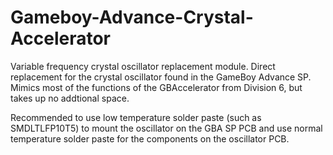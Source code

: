 # Gameboy-Advance-Crystal-Accelerator

Variable frequency crystal oscillator replacement module. Direct replacement for the crystal oscillator found in the GameBoy Advance SP. Mimics most of the functions of the GBAccelerator from Division 6, but takes up no addtional space.

Recommended to use low temperature solder paste (such as SMDLTLFP10T5) to mount the oscillator on the GBA SP PCB and use normal temperature solder paste for the components on the oscillator PCB.
